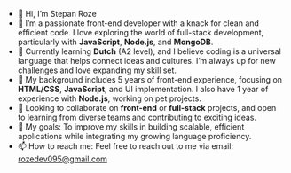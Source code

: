 - 👋 Hi, I’m Stepan Roze
- 👀 I’m a passionate front-end developer with a knack for clean and efficient code. I love exploring the world of full-stack development, particularly with **JavaScript**, **Node.js**, and **MongoDB**.
- 🌱 Currently learning **Dutch** (A2 level), and I believe coding is a universal language that helps connect ideas and cultures. I’m always up for new challenges and love expanding my skill set.
- 💼 My background includes 5 years of front-end experience, focusing on **HTML/CSS**, **JavaScript**, and UI implementation. I also have 1 year of experience with **Node.js**, working on pet projects.
- 💞️ Looking to collaborate on **front-end** or **full-stack** projects, and open to learning from diverse teams and contributing to exciting ideas.
- 🎯 My goals: To improve my skills in building scalable, efficient applications while integrating my growing language proficiency.
- 📫 How to reach me: Feel free to reach out to me via email: rozedev095@gmail.com

<!---
irozedev/irozedev is a ✨ special ✨ repository because its `README.md` (this file) appears on your GitHub profile.
You can click the Preview link to take a look at your changes.
--->

